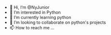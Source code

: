 - 👋 Hi, I’m @NyJunior 
- 👀 I’m interested in Python   
- 🌱 I’m currently learning python  
- 💞️ I’m looking to collaborate on python's projects
- 📫 How to reach me ...

<!---
NyJunior/NyJunior is a ✨ special ✨ repository because its `README.md` (this file) appears on your GitHub profile.
You can click the Preview link to take a look at your changes.
--->
